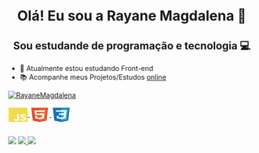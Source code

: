
<div align="center"> 

# Olá! Eu sou a Rayane Magdalena 👋

## Sou estudande de programação e tecnologia :computer:

</div>

- 🌱  Atualmente estou estudando Front-end
- 📚  Acompanhe meus Projetos/Estudos [online](https://rayanemagdalena.github.io/devlinks/)
<div>
<a href = "https://www.linkedin.com/in/rayane-magdalena-473b83163/">
  <img height="180em" src="https://github-readme-stats.vercel.app/api/top-langs?username=rayanemagdalena&show_icons=true&theme=radical&locale=en&layout=compact" alt="RayaneMagdalena"/>
</div>
<div style="display: inline_block"><br>
  <img align="center" alt="Ray-Js" height="30" width="40" src="https://raw.githubusercontent.com/devicons/devicon/master/icons/javascript/javascript-plain.svg">
   <img align="center" alt="Ray-HTML" height="30" width="40" src="https://raw.githubusercontent.com/devicons/devicon/master/icons/html5/html5-original.svg">
  <img align="center" alt="Ray-CSS" height="30" width="40" src="https://raw.githubusercontent.com/devicons/devicon/master/icons/css3/css3-original.svg">
   </div>

 ##
 <div>
  <a href="https://instagram.com/rayanemagdalena" target="_blank"><img src="https://img.shields.io/badge/-Instagram-%23E4405F?style=for-the-badge&logo=instagram&logoColor=white" target="_blank"></a>
 	  <a href = "mailto:rayanemagdalena@gmail.com"><img src="https://img.shields.io/badge/-Gmail-%23333?style=for-the-badge&logo=gmail&logoColor=white" target="_blank">    </a>
  <a href="https://www.linkedin.com/in/rayane-magdalena-473b83163/" target="_blank"><img src="https://img.shields.io/badge/-LinkedIn-%230077B5?style=for-the-badge&logo=linkedin&logoColor=white" target="_blank"></a> 
  </div>



